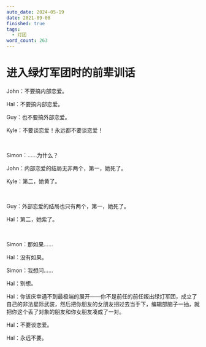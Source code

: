 ```yaml
---
auto_date: 2024-05-19
date: 2021-09-08
finished: true
tags:
  - 灯团
word_count: 263
---
```


# 进入绿灯军团时的前辈训话

John：不要搞内部恋爱。

Hal：不要搞内部恋爱。

Guy：也不要搞外部恋爱。

Kyle：不要谈恋爱！永远都不要谈恋爱！

<br>

Simon：……为什么？

John：内部恋爱的结局无非两个，第一，她死了。

Kyle：第二，她黄了。

<br>

Guy：外部恋爱的结局也只有两个，第一，她死了。

Hal：第二，她紫了。

<br>

Simon：那如果……

Hal：没有如果。

Simon：我想问……

Hal：别想。

Hal：你该庆幸遇不到最极端的展开——你不是前任的前任叛出绿灯军团，成立了自己的非法星际武装，然后把你朋友的女朋友拐过去当手下，编辑部脑子一抽，就把你这个丢了对象的朋友和你女朋友凑成了一对。

Hal：不要谈恋爱。

Hal：永远不要。
